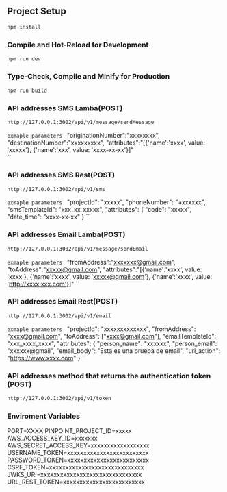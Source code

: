 
## Project Setup

```sh
npm install
```

### Compile and Hot-Reload for Development

```sh
npm run dev
```

### Type-Check, Compile and Minify for Production

```sh
npm run build
```

### API addresses SMS Lamba(POST)
```sh
http://127.0.0.1:3002/api/v1/message/sendMessage
```
``exmaple parameters
``
    "originationNumber":"xxxxxxxx",
    "destinationNumber":"xxxxxxxxx",
    "attributes":"[{'name':'xxxx', value: 'xxxxx'}, {'name':'xxx', value: 'xxxx-xx-xx'}]"  
``

### API addresses SMS Rest(POST)
```sh
http://127.0.0.1:3002/api/v1/sms
```
``exmaple parameters
``
   "projectId": "xxxxx", 
	"phoneNumber": "+xxxxxx", 
	"smsTemplateId": "xxx_xx_xxxxx", 
	"attributes": {
		"code": "xxxxx",
		"date_time": "xxxx-xx-xx"
	}
``

### API addresses Email Lamba(POST)
```sh
http://127.0.0.1:3002/api/v1/message/sendEmail
```
``exmaple parameters
``
   "fromAddress":"xxxxxxx@gmail.com",
    "toAddress":"xxxxx@gmail.com",
    "attributes":"[{'name':'xxxx', value: 'xxxx'}, {'name':'xxxx', value: 'xxxxx@gmail.com'}, {'name':'xxxx', value: 'http://xxxx.xxx.com'}]"
``

### API addresses Email Rest(POST)
```sh
http://127.0.0.1:3002/api/v1/email
```
``exmaple parameters
``
   	"projectId": "xxxxxxxxxxxxx", 
	"fromAddress": "xxxx@gmail.com", 
	"toAddress": ["xxxx@gmail.com"], 
	"emailTemplateId": "xxx_xxxx_xxxx", 
	"attributes": {
		"person_name": "xxxxxx",
		"person_email": "xxxxxx@gmail",
		"email_body": "Esta es una prueba de email",
		"url_action": "https://www.xxxx.com"
	}
``

### API addresses method that returns the authentication token (POST)
```sh
http://127.0.0.1:3002/api/v1/token
```

### Enviroment Variables

PORT=XXXX
PINPOINT_PROJECT_ID=xxxxx
AWS_ACCESS_KEY_ID=xxxxxxx
AWS_SECRET_ACCESS_KEY=xxxxxxxxxxxxxxxxxx
USERNAME_TOKEN=xxxxxxxxxxxxxxxxxxxxxxxxx
PASSWORD_TOKEN=xxxxxxxxxxxxxxxxxxxxxxxxx
CSRF_TOKEN=xxxxxxxxxxxxxxxxxxxxxxxxxxxxx
JWKS_URI=xxxxxxxxxxxxxxxxxxxxxxxxxxxxxxx
URL_REST_TOKEN=xxxxxxxxxxxxxxxxxxxxxxxxx




